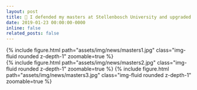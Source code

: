 ```yaml
---
layout: post
title: 🔼 I defended my masters at Stellenbosch University and upgraded to PhD status
date: 2019-01-23 00:00:00-0000
inline: false
related_posts: false
---
```


<p align="justify">
</p>

<div class="row mt-3">
    <div class="col-sm mt-3 mt-md-0">
        {% include figure.html path="assets/img/news/masters1.jpg" class="img-fluid rounded z-depth-1" zoomable=true %}
    </div>
    <div class="col-sm mt-3 mt-md-0">
        {% include figure.html path="assets/img/news/masters2.jpg" class="img-fluid rounded z-depth-1" zoomable=true %}
        {% include figure.html path="assets/img/news/masters3.jpg" class="img-fluid rounded z-depth-1" zoomable=true %}
    </div>
</div>
